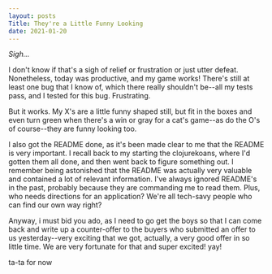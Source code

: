 ```yaml
---
layout: posts
Title: They're a Little Funny Looking
date: 2021-01-20
---
```


*Sigh...*

I don't know if that's a sigh of relief or frustration or just utter defeat.  Nonetheless, today was productive, and my
game works!  There's still at least one bug that I know of, which there really shouldn't be--all my tests pass, and
I tested for this bug.  Frustrating.  

But it works.  My X's are a little funny shaped still, but fit in the boxes and even turn green when there's a win or gray
for a cat's game--as do the O's of course--they are funny looking too.  

I also got the README done, as it's been made clear to me that the README is very important.  I recall back to my starting
the clojurekoans, where I'd gotten them all done, and then went back to figure something out.  I remember being astonished
that the README was actually very valuable and contained a lot of relevant information.  I've always ignored README's in the past,
probably because they are commanding me to read them.  Plus, who needs directions for an application?  We're all tech-savy people
who can find our own way right?

Anyway, i must bid you ado, as I need to go get the boys so that I can come back and write up a counter-offer to the buyers
who submitted an offer to us yesterday--very exciting that we got, actually, a very good offer in so little time.  We are very
fortunate for that and super excited!  yay!

ta-ta for now